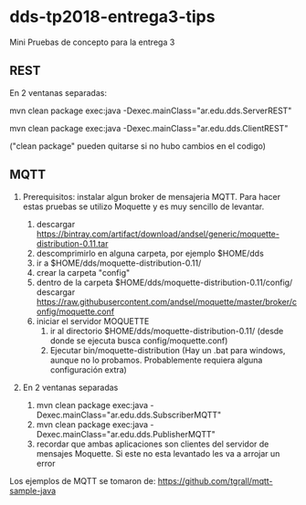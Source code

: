 # dds-tp2018-entrega3-tips
Mini Pruebas de concepto para la entrega 3

## REST

En 2 ventanas separadas:

mvn clean package  exec:java -Dexec.mainClass="ar.edu.dds.ServerREST"

mvn clean package  exec:java -Dexec.mainClass="ar.edu.dds.ClientREST"

("clean package" pueden quitarse si no hubo cambios en el codigo)

## MQTT

1. Prerequisitos: instalar algun broker de mensajeria MQTT. 
Para hacer estas pruebas se utilizo Moquette y es muy sencillo de levantar.
   1. descargar https://bintray.com/artifact/download/andsel/generic/moquette-distribution-0.11.tar
   1. descomprimirlo en alguna carpeta, por ejemplo $HOME/dds
   1. ir a $HOME/dds/moquette-distribution-0.11/
   1. crear la carpeta "config"
   1. dentro de la carpeta $HOME/dds/moquette-distribution-0.11/config/ descargar 
https://raw.githubusercontent.com/andsel/moquette/master/broker/config/moquette.conf
   1.  iniciar el servidor MOQUETTE 
       1. ir al directorio $HOME/dds/moquette-distribution-0.11/ (desde donde se ejecuta busca config/moquette.conf)
       1. Ejecutar bin/moquette-distribution (Hay un .bat para windows, aunque no lo probamos. Probablemente requiera alguna configuración extra) 
2. En  2 ventanas separadas 

   1. mvn clean package  exec:java -Dexec.mainClass="ar.edu.dds.SubscriberMQTT"
   1. mvn clean package  exec:java -Dexec.mainClass="ar.edu.dds.PublisherMQTT"
   1. recordar que ambas aplicaciones son clientes del servidor de mensajes Moquette. Si este no esta levantado les va a arrojar un error



Los ejemplos de MQTT se tomaron de:
https://github.com/tgrall/mqtt-sample-java



